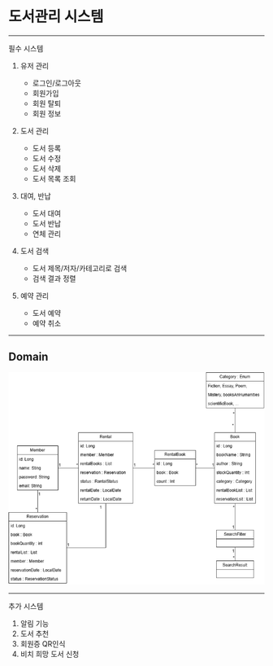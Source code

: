 # 도서관리 시스템

---
필수 시스템
1. 유저 관리 
    * 로그인/로그아웃
    * 회원가입
    * 회원 탈퇴
    * 회원 정보

2. 도서 관리
    * 도서 등록
    * 도서 수정
    * 도서 삭제
    * 도서 목록 조회
 
3. 대여, 반납
    * 도서 대여
    * 도서 반납
    * 연체 관리

4. 도서 검색
    * 도서 제목/저자/카테고리로 검색
    * 검색 결과 정렬

5. 예약 관리
    * 도서 예약
    * 예약 취소
---
## Domain
![도서관리 시스템 도메인](diagram/library_domain.png)


---
추가 시스템
1. 알림 기능
2. 도서 추천
3. 회원증 QR인식
4. 비치 희망 도서 신청